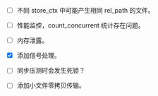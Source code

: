 - [ ] 不同 store_ctx 中可能产生相同 rel_path 的文件。

- [ ] 性能监控，count_concurrent 统计存在问题。

- [ ] 内存泄露。

- [x] 添加信号处理。

- [ ] 同步压测时会发生死锁？

- [ ] 添加小文件零拷贝传输。
